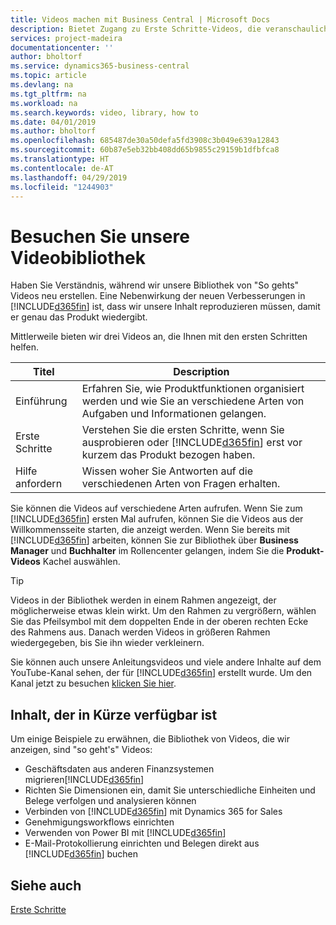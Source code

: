 ```yaml
---
title: Videos machen mit Business Central | Microsoft Docs
description: Bietet Zugang zu Erste Schritte-Videos, die veranschaulichen, wie häufige Aufgaben ausgeführt werden.
services: project-madeira
documentationcenter: ''
author: bholtorf
ms.service: dynamics365-business-central
ms.topic: article
ms.devlang: na
ms.tgt_pltfrm: na
ms.workload: na
ms.search.keywords: video, library, how to
ms.date: 04/01/2019
ms.author: bholtorf
ms.openlocfilehash: 685487de30a50defa5fd3908c3b049e639a12843
ms.sourcegitcommit: 60b87e5eb32bb408dd65b9855c29159b1dfbfca8
ms.translationtype: HT
ms.contentlocale: de-AT
ms.lasthandoff: 04/29/2019
ms.locfileid: "1244903"
---
```

# <a name="visit-our-video-library"></a>Besuchen Sie unsere Videobibliothek
Haben Sie Verständnis, während wir unsere Bibliothek von "So gehts" Videos neu erstellen. Eine Nebenwirkung der neuen Verbesserungen in [!INCLUDE[d365fin](includes/d365fin_md.md)] ist, dass wir unsere Inhalt reproduzieren müssen, damit er genau das Produkt wiedergibt.

Mittlerweile bieten wir drei Videos an, die Ihnen mit den ersten Schritten helfen.

|Titel|Description|
|----|----|
|Einführung|Erfahren Sie, wie Produktfunktionen organisiert werden und wie Sie an verschiedene Arten von Aufgaben und Informationen gelangen.|
|Erste Schritte|Verstehen Sie die ersten Schritte, wenn Sie ausprobieren oder [!INCLUDE[d365fin](includes/d365fin_md.md)] erst vor kurzem das Produkt bezogen haben. |
|Hilfe anfordern|Wissen woher Sie Antworten auf die verschiedenen Arten von Fragen erhalten.|

Sie können die Videos auf verschiedene Arten aufrufen. Wenn Sie zum [!INCLUDE[d365fin](includes/d365fin_md.md)] ersten Mal aufrufen, können Sie die Videos aus der Willkommensseite starten, die anzeigt werden. Wenn Sie bereits mit [!INCLUDE[d365fin](includes/d365fin_md.md)] arbeiten, können Sie zur Bibliothek über **Business Manager** und **Buchhalter** im Rollencenter gelangen, indem Sie die **Produkt-Videos** Kachel auswählen.

> [!Tip]  
> Videos in der Bibliothek werden in einem Rahmen angezeigt, der möglicherweise etwas klein wirkt. Um den Rahmen zu vergrößern, wählen Sie das Pfeilsymbol mit dem doppelten Ende in der oberen rechten Ecke des Rahmens aus. Danach werden Videos in größeren Rahmen wiedergegeben, bis Sie ihn wieder verkleinern.

Sie können auch unsere Anleitungsvideos und viele andere Inhalte auf dem YouTube-Kanal sehen, der für [!INCLUDE[d365fin](includes/d365fin_md.md)] erstellt wurde. Um den Kanal jetzt zu besuchen [klicken Sie hier](https://go.microsoft.com/fwlink/?linkid=851533).

## <a name="content-that-is-coming-soon"></a>Inhalt, der in Kürze verfügbar ist
Um einige Beispiele zu erwähnen, die Bibliothek von Videos, die wir anzeigen, sind "so geht's" Videos:  

* Geschäftsdaten aus anderen Finanzsystemen migrieren[!INCLUDE[d365fin](includes/d365fin_md.md)]  
* Richten Sie Dimensionen ein, damit Sie unterschiedliche Einheiten und Belege verfolgen und analysieren können
* Verbinden von [!INCLUDE[d365fin](includes/d365fin_md.md)] mit Dynamics 365 for Sales
* Genehmigungsworkflows einrichten  
* Verwenden von Power BI mit [!INCLUDE[d365fin](includes/d365fin_md.md)]  
* E-Mail-Protokollierung einrichten und Belegen direkt aus [!INCLUDE[d365fin](includes/d365fin_md.md)] buchen  

## <a name="see-also"></a>Siehe auch
[Erste Schritte](product-get-started.md)
